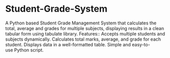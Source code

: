 # Student-Grade-System
A Python based Student Grade Management System that calculates the total, average and grades for multiple subjects, displaying results in a clean tabular form using tabulate library.
Features::
Accepts multiple students and subjects dynamically.
Calculates total marks, average, and grade for each student.
Displays data in a well-formatted table.
Simple and easy-to-use Python script.
